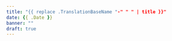```yaml
---
title: "{{ replace .TranslationBaseName "-" " " | title }}"
date: {{ .Date }}
banner: ""
draft: true
---
```

